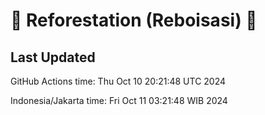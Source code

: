 
# 🌳 Reforestation (Reboisasi) 🌲

## Last Updated

GitHub Actions time: Thu Oct 10 20:21:48 UTC 2024

Indonesia/Jakarta time: Fri Oct 11 03:21:48 WIB 2024
